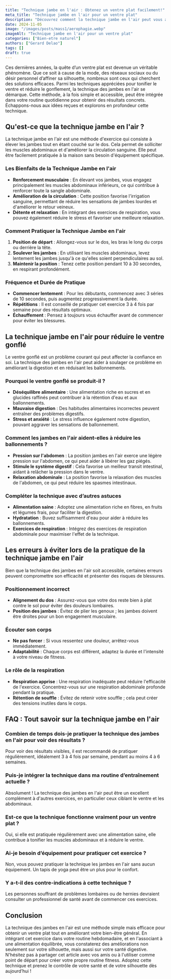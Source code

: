 ```yaml
---
title: "Technique jambe en l'air : Obtenez un ventre plat facilement!"
meta_title: "Technique jambe en l'air pour un ventre plat"
description: "Découvrez comment la technique jambe en l'air peut vous aider à obtenir un ventre plat. Astuces et conseils pratiques pour tonifier votre ventre!"
date: 2024-11-05
image: "/images/posts/mass1/aerophagie.webp"
imageAlt: "Technique jambe en l'air pour un ventre plat"
categories: ["Bien-etre naturel"]
authors: ["Gerard Delao"]
tags: []
draft: true
---
```


Ces dernières années, la quête d’un ventre plat est devenue un véritable phénomène. Que ce soit à cause de la mode, des réseaux sociaux ou du désir personnel d’affiner sa silhouette, nombreux sont ceux qui cherchent des solutions efficaces. Parmi les techniques appréciées pour tonifier le ventre et réduire le gonflement, la technique des jambes en l'air se démarque. Cette méthode, à la fois simple et accessible, peut être intégrée dans votre routine quotidienne pour obtenir des résultats concrets. Échappons-nous aux idées reçues et explorons en profondeur cette technique.

## Qu'est-ce que la technique jambe en l'air ?

La technique jambe en l'air est une méthode d'exercice qui consiste à élever les jambes tout en étant couché sur le dos. Cela permet de solliciter les muscles abdominaux et d'améliorer la circulation sanguine. Elle peut être facilement pratiquée à la maison sans besoin d'équipement spécifique.

### Les Bienfaits de la Technique Jambe en l'air

- **Renforcement musculaire** : En élevant vos jambes, vous engagez principalement les muscles abdominaux inférieurs, ce qui contribue à renforcer toute la sangle abdominale.
- **Amélioration de la circulation** : Cette position favorise l'irrigation sanguine, permettant de réduire les sensations de jambes lourdes et d'améliorer le retour veineux.
- **Détente et relaxation** : En intégrant des exercices de respiration, vous pouvez également réduire le stress et favoriser une meilleure relaxation.

### Comment Pratiquer la Technique Jambe en l'air

1. **Position de départ** : Allongez-vous sur le dos, les bras le long du corps ou derrière la tête.
2. **Soulever les jambes** : En utilisant les muscles abdominaux, levez lentement les jambes jusqu'à ce qu'elles soient perpendiculaires au sol.
3. **Maintenir la position** : Tenez cette position pendant 10 à 30 secondes, en respirant profondément.

### Fréquence et Durée de Pratique

- **Commencer lentement** : Pour les débutants, commencez avec 3 séries de 10 secondes, puis augmentez progressivement la durée.
- **Répétitions** : Il est conseillé de pratiquer cet exercice 3 à 4 fois par semaine pour des résultats optimaux.
- **Échauffement** : Pensez à toujours vous échauffer avant de commencer pour éviter les blessures.

## La technique jambe en l'air pour réduire le ventre gonflé

Le ventre gonflé est un problème courant qui peut affecter la confiance en soi. La technique des jambes en l'air peut aider à soulager ce problème en améliorant la digestion et en réduisant les ballonnements.

### Pourquoi le ventre gonflé se produit-il ?

- **Déséquilibre alimentaire** : Une alimentation riche en sucres et en glucides raffinés peut contribuer à la rétention d'eau et aux ballonnements.
- **Mauvaise digestion** : Des habitudes alimentaires incorrectes peuvent entraîner des problèmes digestifs.
- **Stress et anxiété** : Le stress influence également notre digestion, pouvant aggraver les sensations de ballonnement.

### Comment les jambes en l'air aident-elles à réduire les ballonnements ?

- **Pression sur l'abdomen** : La position jambes en l'air exerce une légère pression sur l'abdomen, ce qui peut aider à libérer les gaz piégés.
- **Stimule le système digestif** : Cela favorise un meilleur transit intestinal, aidant à relâcher la pression dans le ventre.
- **Relaxation abdominale** : La position favorise la relaxation des muscles de l'abdomen, ce qui peut réduire les spasmes intestinaux.

### Compléter la technique avec d’autres astuces

- **Alimentation saine** : Adoptez une alimentation riche en fibres, en fruits et légumes frais, pour faciliter la digestion.
- **Hydratation** : Buvez suffisamment d'eau pour aider à réduire les ballonnements.
- **Exercices de respiration** : Intégrez des exercices de respiration abdominale pour maximiser l'effet de la technique.

## Les erreurs à éviter lors de la pratique de la technique jambe en l'air

Bien que la technique des jambes en l'air soit accessible, certaines erreurs peuvent compromettre son efficacité et présenter des risques de blessures.

### Positionnement incorrect

- **Alignement du dos** : Assurez-vous que votre dos reste bien à plat contre le sol pour éviter des douleurs lombaires.
- **Position des jambes** : Évitez de plier les genoux ; les jambes doivent être droites pour un bon engagement musculaire.
  
### Écouter son corps

- **Ne pas forcer** : Si vous ressentez une douleur, arrêtez-vous immédiatement.
- **Adaptabilité** : Chaque corps est différent, adaptez la durée et l'intensité à votre niveau de fitness.

### Le rôle de la respiration

- **Respiration apprise** : Une respiration inadéquate peut réduire l'efficacité de l'exercice. Concentrez-vous sur une respiration abdominale profonde pendant la pratique.
- **Rétention de souffle** : Évitez de retenir votre souffle ; cela peut créer des tensions inutiles dans le corps.

## FAQ : Tout savoir sur la technique jambe en l'air

### Combien de temps dois-je pratiquer la technique des jambes en l'air pour voir des résultats ?

Pour voir des résultats visibles, il est recommandé de pratiquer régulièrement, idéalement 3 à 4 fois par semaine, pendant au moins 4 à 6 semaines.

### Puis-je intégrer la technique dans ma routine d’entraînement actuelle ?

Absolument ! La technique des jambes en l'air peut être un excellent complément à d'autres exercices, en particulier ceux ciblant le ventre et les abdominaux.

### Est-ce que la technique fonctionne vraiment pour un ventre plat ?

Oui, si elle est pratiquée régulièrement avec une alimentation saine, elle contribue à tonifier les muscles abdominaux et à réduire le ventre.

### Ai-je besoin d’équipement pour pratiquer cet exercice ?

Non, vous pouvez pratiquer la technique les jambes en l'air sans aucun équipement. Un tapis de yoga peut être un plus pour le confort.

### Y a-t-il des contre-indications à cette technique ?

Les personnes souffrant de problèmes lombaires ou de hernies devraient consulter un professionnel de santé avant de commencer ces exercices.

## Conclusion

La technique des jambes en l'air est une méthode simple mais efficace pour obtenir un ventre plat tout en améliorant votre bien-être général. En intégrant cet exercice dans votre routine hebdomadaire, et en l'associant à une alimentation équilibrée, vous constaterez des améliorations non seulement sur votre silhouette, mais aussi sur votre santé digestive. N'hésitez pas à partager cet article avec vos amis ou à l'utiliser comme point de départ pour créer votre propre routine fitness. Adoptez cette technique et prenez le contrôle de votre santé et de votre silhouette dès aujourd’hui !


